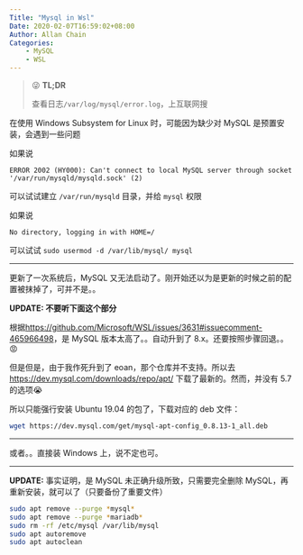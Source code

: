 ```yaml
---
Title: "Mysql in Wsl"
Date: 2020-02-07T16:59:02+08:00
Author: Allan Chain
Categories:
    - MySQL
    - WSL
---
```


> :stuck_out_tongue_winking_eye: **TL;DR**
>
> 查看日志`/var/log/mysql/error.log`，上互联网搜

在使用 Windows Subsystem for Linux 时，可能因为缺少对 MySQL 是预置安装，会遇到一些问题

如果说


    ERROR 2002 (HY000): Can't connect to local MySQL server through socket '/var/run/mysqld/mysqld.sock' (2)


可以试试建立 `/var/run/mysqld` 目录，并给 `mysql` 权限

如果说


    No directory, logging in with HOME=/


可以试试 `sudo usermod -d /var/lib/mysql/ mysql`

---

更新了一次系统后，MySQL 又无法启动了。刚开始还以为是更新的时候之前的配置被抹掉了，可并不是。。

**UPDATE: 不要听下面这个部分**

根据<https://github.com/Microsoft/WSL/issues/3631#issuecomment-465966498>，是 MySQL 版本太高了。。自动升到了 8.x。还要按照步骤回退。。:rage:

但是但是，由于我作死升到了 eoan，那个仓库并不支持。所以去 <https://dev.mysql.com/downloads/repo/apt/> 下载了最新的。然而，并没有 5.7 的选项:sob:

所以只能强行安装 Ubuntu 19.04 的包了，下载对应的 deb 文件：

```bash
wget https://dev.mysql.com/get/mysql-apt-config_0.8.13-1_all.deb
```

---

或者。。直接装 Windows 上，说不定也可。

---

**UPDATE:** 事实证明，是 MySQL 未正确升级所致，只需要完全删除 MySQL，再重新安装，就可以了（只要备份了重要文件）

```bash
sudo apt remove --purge *mysql*
sudo apt remove --purge *mariadb*
sudo rm -rf /etc/mysql /var/lib/mysql
sudo apt autoremove
sudo apt autoclean
```
